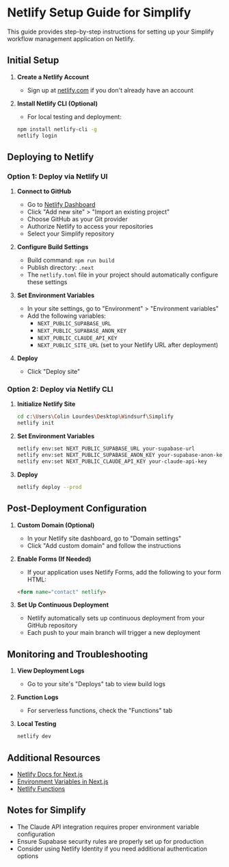 # Netlify Setup Guide for Simplify

This guide provides step-by-step instructions for setting up your Simplify workflow management application on Netlify.

## Initial Setup

1. **Create a Netlify Account**
   - Sign up at [netlify.com](https://netlify.com) if you don't already have an account

2. **Install Netlify CLI (Optional)**
   - For local testing and deployment:
   ```bash
   npm install netlify-cli -g
   netlify login
   ```

## Deploying to Netlify

### Option 1: Deploy via Netlify UI

1. **Connect to GitHub**
   - Go to [Netlify Dashboard](https://app.netlify.com/)
   - Click "Add new site" > "Import an existing project"
   - Choose GitHub as your Git provider
   - Authorize Netlify to access your repositories
   - Select your Simplify repository

2. **Configure Build Settings**
   - Build command: `npm run build`
   - Publish directory: `.next`
   - The `netlify.toml` file in your project should automatically configure these settings

3. **Set Environment Variables**
   - In your site settings, go to "Environment" > "Environment variables"
   - Add the following variables:
     - `NEXT_PUBLIC_SUPABASE_URL`
     - `NEXT_PUBLIC_SUPABASE_ANON_KEY`
     - `NEXT_PUBLIC_CLAUDE_API_KEY`
     - `NEXT_PUBLIC_SITE_URL` (set to your Netlify URL after deployment)

4. **Deploy**
   - Click "Deploy site"

### Option 2: Deploy via Netlify CLI

1. **Initialize Netlify Site**
   ```bash
   cd c:\Users\Colin Lourdes\Desktop\Windsurf\Simplify
   netlify init
   ```

2. **Set Environment Variables**
   ```bash
   netlify env:set NEXT_PUBLIC_SUPABASE_URL your-supabase-url
   netlify env:set NEXT_PUBLIC_SUPABASE_ANON_KEY your-supabase-anon-key
   netlify env:set NEXT_PUBLIC_CLAUDE_API_KEY your-claude-api-key
   ```

3. **Deploy**
   ```bash
   netlify deploy --prod
   ```

## Post-Deployment Configuration

1. **Custom Domain (Optional)**
   - In your Netlify site dashboard, go to "Domain settings"
   - Click "Add custom domain" and follow the instructions

2. **Enable Forms (If Needed)**
   - If your application uses Netlify Forms, add the following to your form HTML:
   ```html
   <form name="contact" netlify>
   ```

3. **Set Up Continuous Deployment**
   - Netlify automatically sets up continuous deployment from your GitHub repository
   - Each push to your main branch will trigger a new deployment

## Monitoring and Troubleshooting

1. **View Deployment Logs**
   - Go to your site's "Deploys" tab to view build logs

2. **Function Logs**
   - For serverless functions, check the "Functions" tab

3. **Local Testing**
   ```bash
   netlify dev
   ```

## Additional Resources

- [Netlify Docs for Next.js](https://docs.netlify.com/integrations/frameworks/next-js/overview/)
- [Environment Variables in Next.js](https://nextjs.org/docs/basic-features/environment-variables)
- [Netlify Functions](https://docs.netlify.com/functions/overview/)

## Notes for Simplify

- The Claude API integration requires proper environment variable configuration
- Ensure Supabase security rules are properly set up for production
- Consider using Netlify Identity if you need additional authentication options
